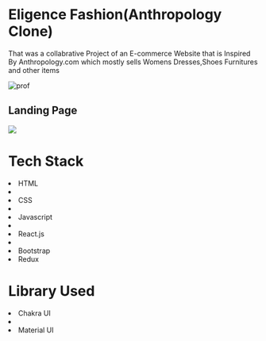 <h1>Eligence Fashion(Anthropology Clone)</h1>
<p>That was a collabrative Project of an E-commerce Website that is Inspired By Anthropology.com which mostly sells Womens Dresses,Shoes Furnitures and other items </p>
<img src="https://i.imgur.com/XeooeAB.jpeg" alt= "prof"/>
<h2>Landing Page</h2>
<img src="https://i.imgur.com/61dU9p0.png"/>
<h1>Tech Stack</h1>
<li>HTML<li><li>CSS<li><li>Javascript<li><li>React.js<li><li>Bootstrap</li><li>Redux</>
<h1>Library Used</h1>
<li>Chakra UI<li>
<li>Material UI</>

